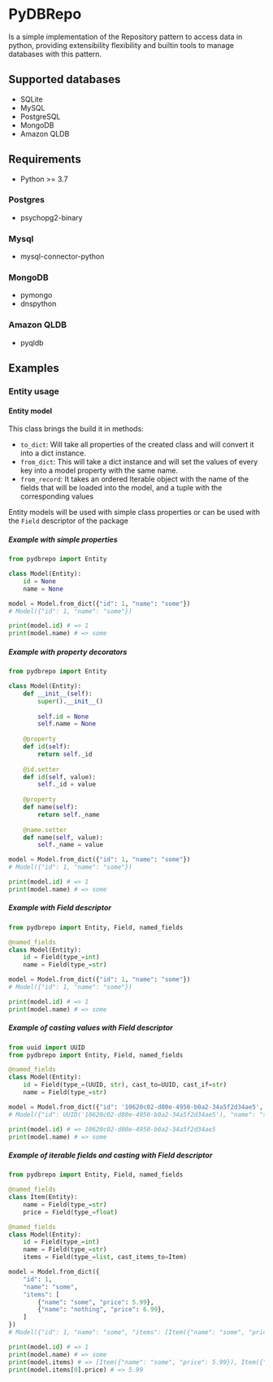 # PyDBRepo

Is a simple implementation of the Repository pattern to access data in python, providing extensibility flexibility
and builtin tools to manage databases with this pattern.

## Supported databases

- SQLite
- MySQL
- PostgreSQL
- MongoDB
- Amazon QLDB

## Requirements

- Python >= 3.7

### Postgres

- psychopg2-binary

### Mysql

- mysql-connector-python

### MongoDB

- pymongo
- dnspython

### Amazon QLDB

- pyqldb


## Examples

### Entity usage

#### Entity model

This class brings the build it in methods: 

- `to_dict`: Will take all properties of the created class and will convert it into a dict instance.
- `from_dict`: This will take a dict instance and will set the values of every key into a model property with
  the same name.
- `from_record`: It takes an ordered Iterable object with the name of the fields that will be loaded into the model,
  and a tuple with the corresponding values

Entity models will be used with simple class properties or can be used with the `Field` descriptor of the package

##### Example with simple properties

```python
from pydbrepo import Entity

class Model(Entity):
    id = None
    name = None

model = Model.from_dict({"id": 1, "name": "some"})
# Model({"id": 1, "name": "some"})

print(model.id) # => 1
print(model.name) # => some
```

##### Example with property decorators

```python
from pydbrepo import Entity

class Model(Entity):
    def __init__(self):
        super().__init__()
        
        self.id = None
        self.name = None
        
    @property
    def id(self):
        return self._id
    
    @id.setter
    def id(self, value):
        self._id = value
        
    @property
    def name(self):
        return self._name
    
    @name.setter
    def name(self, value):
        self._name = value

model = Model.from_dict({"id": 1, "name": "some"})
# Model({"id": 1, "name": "some"})

print(model.id) # => 1
print(model.name) # => some
```

##### Example with Field descriptor

```python
from pydbrepo import Entity, Field, named_fields

@named_fields
class Model(Entity):
    id = Field(type_=int)
    name = Field(type_=str)

model = Model.from_dict({"id": 1, "name": "some"})
# Model({"id": 1, "name": "some"})

print(model.id) # => 1
print(model.name) # => some
```

##### Example of casting values with Field descriptor

```python
from uuid import UUID
from pydbrepo import Entity, Field, named_fields

@named_fields
class Model(Entity):
    id = Field(type_=(UUID, str), cast_to=UUID, cast_if=str)
    name = Field(type_=str)

model = Model.from_dict({"id": '10620c02-d80e-4950-b0a2-34a5f2d34ae5', "name": "some"})
# Model({"id": UUID('10620c02-d80e-4950-b0a2-34a5f2d34ae5'), "name": "some"})

print(model.id) # => 10620c02-d80e-4950-b0a2-34a5f2d34ae5
print(model.name) # => some
```

##### Example of iterable fields and casting with Field descriptor

```python
from pydbrepo import Entity, Field, named_fields

@named_fields
class Item(Entity):
    name = Field(type_=str)
    price = Field(type_=float)

@named_fields
class Model(Entity):
    id = Field(type_=int)
    name = Field(type_=str)
    items = Field(type_=list, cast_items_to=Item)

model = Model.from_dict({
    "id": 1, 
    "name": "some", 
    "items": [
        {"name": "some", "price": 5.99},
        {"name": "nothing", "price": 6.99},
    ]
})
# Model({"id": 1, "name": "some", "items": [Item({"name": "some", "price": 5.99}), Item({"name": "nothing", "price": 6.99})]})

print(model.id) # => 1
print(model.name) # => some
print(model.items) # => [Item({"name": "some", "price": 5.99}), Item({"name": "nothing", "price": 6.99})]
print(model.items[0].price) # => 5.99
```
